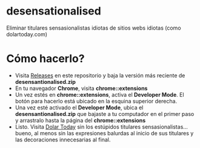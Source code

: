 # desensationalised
Eliminar titulares sensasionalistas idiotas de sitios webs idiotas (como dolartoday.com)

# Cómo hacerlo?
- Visita [Releases](https://github.com/willcastillo/desensationalised/releases) en este repositorio y baja la versión más reciente de **desensantionalised.zip**
- En tu navegador **Chrome**, visita **chrome::extensions**
- Un vez estés en **chrome::extensions**, activa el **Developer Mode**. El botón para hacerlo está ubicado en la esquina superior derecha.
- Una vez esté activado el **Developer Mode**, ubica el **desensantionalised.zip** que bajaste a tu computador en el primer paso y arrastralo hasta la página del **chrome::extensions**
- Listo. Visita [Dolar Today](https://dolartoday.com) sin los estúpidos titulares sensasionalistas... bueno, al menos sin las expresiones balurdas al inicio de sus titulares y las decoraciones innecesarias al final.
